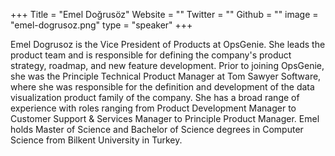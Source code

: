 +++
Title = "Emel Doğrusöz"
Website = ""
Twitter = ""
Github = ""
image = "emel-dogrusoz.png"
type = "speaker"
+++

Emel Dogrusoz is the Vice President of Products at OpsGenie. She leads the product team and is responsible for defining the company's product strategy, roadmap, and new feature development. Prior to joining OpsGenie, she was the Principle Technical Product Manager at Tom Sawyer Software, where she was responsible for the definition and development of the data visualization product family of the company. She has a broad range of experience with roles ranging from Product Development Manager to Customer Support & Services Manager to Principle Product Manager. Emel holds Master of Science and Bachelor of Science degrees in Computer Science from Bilkent University in Turkey.